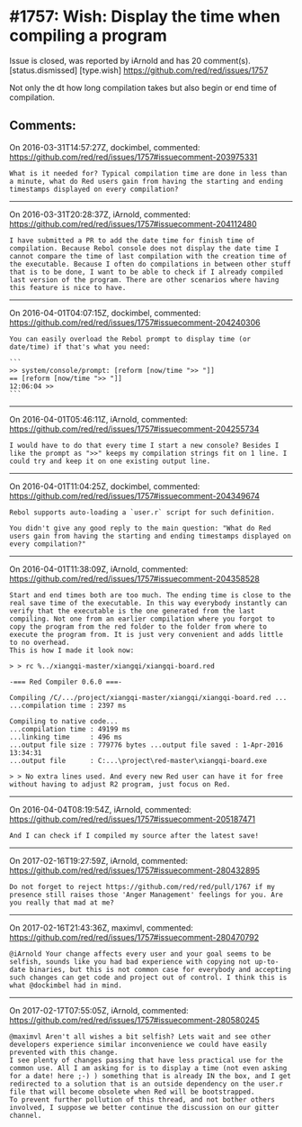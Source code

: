 
#1757: Wish: Display the time when compiling a program
================================================================================
Issue is closed, was reported by iArnold and has 20 comment(s).
[status.dismissed] [type.wish]
<https://github.com/red/red/issues/1757>

Not only the dt how long compilation takes but also begin or end time of compilation.



Comments:
--------------------------------------------------------------------------------

On 2016-03-31T14:57:27Z, dockimbel, commented:
<https://github.com/red/red/issues/1757#issuecomment-203975331>

    What is it needed for? Typical compilation time are done in less than a minute, what do Red users gain from having the starting and ending timestamps displayed on every compilation?

--------------------------------------------------------------------------------

On 2016-03-31T20:28:37Z, iArnold, commented:
<https://github.com/red/red/issues/1757#issuecomment-204112480>

    I have submitted a PR to add the date time for finish time of compilation. Because Rebol console does not display the date time I cannot compare the time of last compilation with the creation time of the executable. Because I often do compilations in between other stuff that is to be done, I want to be able to check if I already compiled last version of the program. There are other scenarios where having this feature is nice to have.

--------------------------------------------------------------------------------

On 2016-04-01T04:07:15Z, dockimbel, commented:
<https://github.com/red/red/issues/1757#issuecomment-204240306>

    You can easily overload the Rebol prompt to display time (or date/time) if that's what you need:
    
    ```
    >> system/console/prompt: [reform [now/time ">> "]]
    == [reform [now/time ">> "]]
    12:06:04 >>
    ```

--------------------------------------------------------------------------------

On 2016-04-01T05:46:11Z, iArnold, commented:
<https://github.com/red/red/issues/1757#issuecomment-204255734>

    I would have to do that every time I start a new console? Besides I like the prompt as ">>" keeps my compilation strings fit on 1 line. I could try and keep it on one existing output line.

--------------------------------------------------------------------------------

On 2016-04-01T11:04:25Z, dockimbel, commented:
<https://github.com/red/red/issues/1757#issuecomment-204349674>

    Rebol supports auto-loading a `user.r` script for such definition.
    
    You didn't give any good reply to the main question: "What do Red users gain from having the starting and ending timestamps displayed on every compilation?"

--------------------------------------------------------------------------------

On 2016-04-01T11:38:09Z, iArnold, commented:
<https://github.com/red/red/issues/1757#issuecomment-204358528>

    Start and end times both are too much. The ending time is close to the real save time of the executable. In this way everybody instantly can verify that the executable is the one generated from the last compiling. Not one from an earlier compilation where you forgot to copy the program from the red folder to the folder from where to execute the program from. It is just very convenient and adds little to no overhead. 
    This is how I made it look now:
    
    > > rc %../xiangqi-master/xiangqi/xiangqi-board.red
    
    -=== Red Compiler 0.6.0 ===-
    
    Compiling /C/.../project/xiangqi-master/xiangqi/xiangqi-board.red ...
    ...compilation time : 2397 ms
    
    Compiling to native code...
    ...compilation time : 49199 ms
    ...linking time     : 496 ms
    ...output file size : 779776 bytes ...output file saved : 1-Apr-2016 13:34:31
    ...output file      : C:...\project\red-master\xiangqi-board.exe
    
    > > No extra lines used. And every new Red user can have it for free without having to adjust R2 program, just focus on Red.

--------------------------------------------------------------------------------

On 2016-04-04T08:19:54Z, iArnold, commented:
<https://github.com/red/red/issues/1757#issuecomment-205187471>

    And I can check if I compiled my source after the latest save!

--------------------------------------------------------------------------------

On 2017-02-16T19:27:59Z, iArnold, commented:
<https://github.com/red/red/issues/1757#issuecomment-280432895>

    Do not forget to reject https://github.com/red/red/pull/1767 if my presence still raises those 'Anger Management' feelings for you. Are you really that mad at me?

--------------------------------------------------------------------------------

On 2017-02-16T21:43:36Z, maximvl, commented:
<https://github.com/red/red/issues/1757#issuecomment-280470792>

    @iArnold Your change affects every user and your goal seems to be selfish, sounds like you had bad experience with copying not up-to-date binaries, but this is not common case for everybody and accepting such changes can get code and project out of control. I think this is what @dockimbel had in mind.

--------------------------------------------------------------------------------

On 2017-02-17T07:55:05Z, iArnold, commented:
<https://github.com/red/red/issues/1757#issuecomment-280580245>

    @maximvl Aren't all wishes a bit selfish? Lets wait and see other developers experience similar inconvenience we could have easily prevented with this change. 
    I see plenty of changes passing that have less practical use for the common use. All I am asking for is to display a time (not even asking for a date! here ;-) ) something that is already IN the box, and I get redirected to a solution that is an outside dependency on the user.r file that will become obsolete when Red will be bootstrapped. 
    To prevent further pollution of this thread, and not bother others involved, I suppose we better continue the discussion on our gitter channel.

